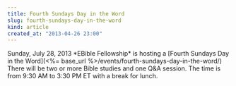 ```yaml
---
title: Fourth Sundays Day in the Word
slug: fourth-sundays-day-in-the-word
kind: article
created_at: "2013-04-26 23:00"
---
```

<div itemscope itemtype="http://schema.org/Event" markdown="1">
<meta itemprop="name" content="<%= h :title %>">

<span itemprop="description">
Sunday, July 28, 2013 *EBible Fellowship* is hosting a 
[Fourth Sundays Day in the Word](<%= base_url %>/events/fourth-sundays-day-in-the-word/)
There will be two or more Bible studies and one Q&A session.  
The time is from 9:30 AM to 3:30 PM ET with a break for lunch.
</span>

<meta itemprop="startDate" content="2013-07-28T09:30-0400">
<meta itemprop="endDate" content="2013-07-28T15:30-0400">

</div>

